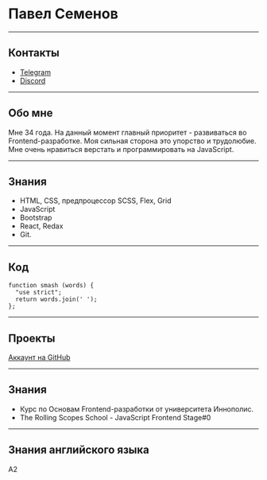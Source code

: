 # Павел Семенов


*****


## Контакты
* [Telegram](@PavelSemenov88) 
* [Discord](Павел88#7174)


*****


## Обо мне
Мне 34 года. На данный момент главный приоритет - развиваться во Frontend-разработке.
Моя сильная сторона это упорство и трудолюбие. Мне очень нравиться верстать и программировать на JavaScript.


*****


## Знания 
* HTML, CSS, предпроцессор SCSS, Flex, Grid
* JavaScript
* Bootstrap
* React, Redax
* Git.


*****


## Код
```
function smash (words) {
  "use strict";
  return words.join(' ');
};
```


*****



## Проекты 
[Аккаунт на GitHub](https://github.com/PavelSemenov88)


*****


## Знания
* Курс по Основам Frontend-разработки от университета Иннополис.
* The Rolling Scopes School - JavaScript Frontend Stage#0


*****


## Знания английского языка
A2